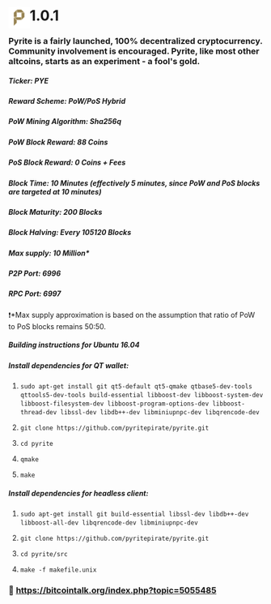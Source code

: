 # <img align="left" width="42" height="42" src="/src/qt/res/icons/pyrite-48.png">1.0.1
### Pyrite is a fairly launched, 100% decentralized cryptocurrency. Community involvement is encouraged. Pyrite, like most other altcoins, starts as an experiment - a fool's gold.

##### Ticker: PYE
##### Reward Scheme: PoW/PoS Hybrid
##### PoW Mining Algorithm: Sha256q
##### PoW Block Reward: 88 Coins
##### PoS Block Reward: 0 Coins + Fees
##### Block Time: 10 Minutes (*effectively 5 minutes, since PoW and PoS blocks are targeted at 10 minutes*)
##### Block Maturity: 200 Blocks
##### Block Halving: Every 105120 Blocks
##### Max supply: 10 Million*
##### P2P Port: 6996
##### RPC Port: 6997
:heavy_exclamation_mark:*Max supply approximation is based on the assumption that ratio of PoW to PoS blocks remains 50:50.
##### Building instructions for Ubuntu 16.04

##### Install dependencies for QT wallet:

1. `sudo apt-get install git qt5-default qt5-qmake qtbase5-dev-tools qttools5-dev-tools build-essential libboost-dev libboost-system-dev libboost-filesystem-dev libboost-program-options-dev libboost-thread-dev libssl-dev libdb++-dev libminiupnpc-dev libqrencode-dev`
    
2. `git clone https://github.com/pyritepirate/pyrite.git`

3. `cd pyrite`

4. `qmake`

5. `make`

##### Install dependencies for headless client:

1. `sudo apt-get install git build-essential libssl-dev libdb++-dev libboost-all-dev libqrencode-dev libminiupnpc-dev`

2. `git clone https://github.com/pyritepirate/pyrite.git`

3. `cd pyrite/src`

4. `make -f makefile.unix`

###  :mega: https://bitcointalk.org/index.php?topic=5055485
